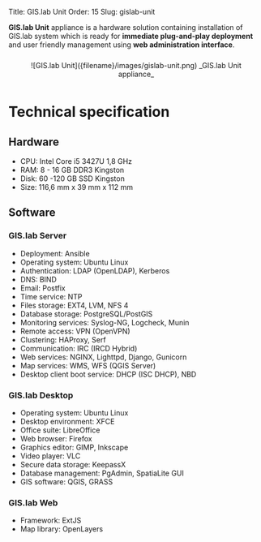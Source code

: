 Title: GIS.lab Unit
Order: 15
Slug: gislab-unit

__GIS.lab Unit__ appliance is a hardware solution containing installation of GIS.lab system which is ready for
__immediate plug-and-play deployment__ and user friendly management using __web administration interface__.

<div style="text-align:center;padding:10px" markdown="1">
![GIS.lab Unit]({filename}/images/gislab-unit.png)  
_GIS.lab Unit appliance_
</div>


# Technical specification
## Hardware
* CPU: Intel Core i5 3427U 1,8 GHz
* RAM: 8 - 16 GB DDR3 Kingston
* Disk: 60 -120 GB SSD Kingston
* Size: 116,6 mm x 39 mm x 112 mm

## Software
### GIS.lab Server
* Deployment: Ansible
* Operating system: Ubuntu Linux
* Authentication: LDAP (OpenLDAP), Kerberos
* DNS: BIND
* Email: Postfix
* Time service: NTP
* Files storage: EXT4, LVM, NFS 4
* Database storage: PostgreSQL/PostGIS
* Monitoring services: Syslog-NG, Logcheck, Munin
* Remote access: VPN (OpenVPN)
* Clustering: HAProxy, Serf
* Communication: IRC (IRCD Hybrid)
* Web services: NGINX, Lighttpd, Django, Gunicorn
* Map services: WMS, WFS (QGIS Server)
* Desktop client boot service: DHCP (ISC DHCP), NBD

### GIS.lab Desktop
* Operating system: Ubuntu Linux
* Desktop environment: XFCE
* Office suite: LibreOffice
* Web browser: Firefox
* Graphics editor: GIMP, Inkscape
* Video player: VLC
* Secure data storage: KeepassX
* Database management: PgAdmin, SpatiaLite GUI
* GIS software: QGIS, GRASS

### GIS.lab Web
* Framework: ExtJS
* Map library: OpenLayers
